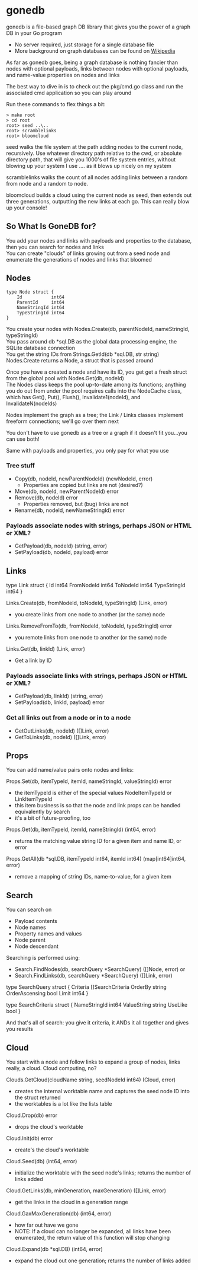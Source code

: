 # gonedb
gonedb is a file-based graph DB library that gives you the power of a graph DB in your Go program
- No server required, just storage for a single database file
- More background on graph databases can be found on [Wikipedia](https://en.wikipedia.org/wiki/Graph_database)

As far as gonedb goes, being a graph database is nothing fancier than nodes with optional payloads, links between nodes with optional payloads, and name-value properties on nodes and links

The best way to dive in is to check out the pkg/cmd.go class and run the associated cmd application so you can play around

Run these commands to flex things a bit:

    > make root
    > cd root
    root> seed ..\..
    root> scramblelinks
    root> bloomcloud

seed walks the file system at the path adding nodes to the current node, recursively.
Use whatever directory path relative to the cwd, or absolute directory path, that will give you 1000's of file system entries, without blowing up your system
I use ..\.. as it blows up nicely on my system

scramblelinks walks the count of all nodes adding links between a random from node and a random to node.

bloomcloud builds a cloud using the current node as seed, then extends out three generations, outputting the new links at each go.  This can really blow up your console!

## So What Is GoneDB for?
You add your nodes and links with payloads and properties to the database, then you can search for nodes and links\
You can create "clouds" of links growing out from a seed node and enumerate the generations of nodes and links that bloomed

## Nodes
    type Node struct {
        Id           int64
        ParentId     int64
        NameStringId int64
        TypeStringId int64
    }

You create your nodes with Nodes.Create(db, parentNodeId, nameStringId, typeStringId)\
You pass around db *sql.DB as the global data processing engine, the SQLite database connection\
You get the string IDs from Strings.GetId(db *sql.DB, str string)\
Nodes.Create returns a Node, a struct that is passed around

Once you have a created a node and have its ID, you get get a fresh struct from the global pool with Nodes.Get(db, nodeId)\
The Nodes class keeps the pool up-to-date among its functions; anything you do out from under the pool requires calls into the NodeCache class,\
which has Get(), Put(), Flush(), Invalidate1(nodeId), and InvalidateN(nodeIds)

Nodes implement the graph as a tree; the Link / Links classes implement freeform connections; we'll go over them next 

You don't have to use gonedb as a tree or a graph if it doesn't fit you...you can use both!  

Same with payloads and properties, you only pay for what you use

### Tree stuff
- Copy(db, nodeId, newParentNodeId) (newNodeId, error)
    * Properties are copied but links are not (desired?)
- Move(db, nodeId, newParentNodeId) error
- Remove(db, nodeId) error
    * Properties removed, but (bug) links are not
- Rename(db, nodeId, newNameStringId) error

### Payloads associate nodes with strings, perhaps JSON or HTML or XML?
- GetPayload(db, nodeId) (string, error)
- SetPayload(db, nodeId, payload) error

## Links
type Link struct {
	Id           int64
	FromNodeId   int64
	ToNodeId     int64
	TypeStringId int64
}

Links.Create(db, fromNodeId, toNodeId, typeStringId) (Link, error)
 - you create links from one node to another (or the same) node

Links.RemoveFromTo(db, fromNodeId, toNodeId, typeStringId) error
- you remote links from one node to another (or the same) node

Links.Get(db, linkId) (Link, error)
- Get a link by ID

### Payloads associate links with strings, perhaps JSON or HTML or XML?
- GetPayload(db, linkId) (string, error)
- SetPayload(db, linkId, payload) error

### Get all links out from a node or in to a node
- GetOutLinks(db, nodeId) ([]Link, error)
- GetToLinks(db, nodeId) ([]Link, error)

## Props
You can add name/value pairs onto nodes and links:

Props.Set(db, itemTypeId, itemId, nameStringId, valueStringId) error
- the itemTypeId is either of the special values NodeItemTypeId or LinkItemTypeId
- this item business is so that the node and link props can be handled equivalently by search
- it's a bit of future-proofing, too

Props.Get(db, itemTypeId, itemId, nameStringId) (int64, error)
- returns the matching value string ID for a given item and name ID, or error

Props.GetAll(db *sql.DB, itemTypeId int64, itemId int64) (map[int64]int64, error)
- remove a mapping of string IDs, name-to-value, for a given item

## Search
You can search on
- Payload contents
- Node names
- Property names and values
- Node parent
- Node descendant

Searching is performed using:

- Search.FindNodes(db, searchQuery *SearchQuery) ([]Node, error)
or
- Search.FindLinks(db, searchQuery *SearchQuery) ([]Link, error)

type SearchQuery struct {
	Criteria       []SearchCriteria
	OrderBy        string
	OrderAscensing bool
	Limit          int64
}

type SearchCriteria struct {
	NameStringId int64
	ValueString  string
	UseLike      bool
}

And that's all of search: you give it criteria, it ANDs it all together and gives you results

## Cloud
You start with a node and follow links to expand a group of nodes, links really, a cloud.  Cloud computing, no?

Clouds.GetCloud(cloudName string, seedNodeId int64) (Cloud, error)
- creates the internal worktable name and captures the seed node ID into the struct returned
- the worktables is a lot like the lists table

Cloud.Drop(db) error
- drops the cloud's worktable

Cloud.Init(db) error
- create's the cloud's worktable

Cloud.Seed(db) (int64, error)
- initialize the worktable with the seed node's links; returns the number of links added

Cloud.GetLinks(db, minGeneration, maxGeneration) ([]Link, error)
- get the links in the cloud in a generation range

Cloud.GaxMaxGeneration(db) (int64, error)
- how far out have we gone
- NOTE: If a cloud can no longer be expanded, all links have been enumerated, the return value of this function will stop changing

Cloud.Expand(db *sql.DB) (int64, error)
- expand the cloud out one generation; returns the number of links added
